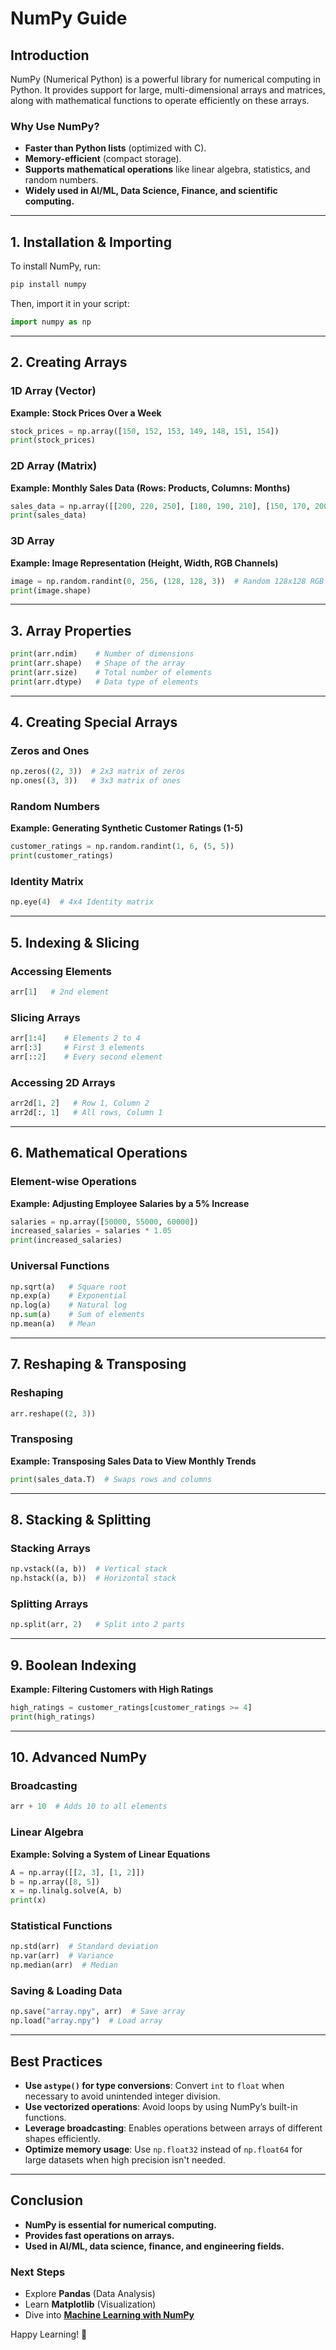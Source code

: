# NumPy Guide

## Introduction
NumPy (Numerical Python) is a powerful library for numerical computing in Python. It provides support for large, multi-dimensional arrays and matrices, along with mathematical functions to operate efficiently on these arrays.

### Why Use NumPy?
- **Faster than Python lists** (optimized with C).
- **Memory-efficient** (compact storage).
- **Supports mathematical operations** like linear algebra, statistics, and random numbers.
- **Widely used in AI/ML, Data Science, Finance, and scientific computing.**

---
## 1. Installation & Importing
To install NumPy, run:
```bash
pip install numpy
```
Then, import it in your script:
```python
import numpy as np
```

---
## 2. Creating Arrays

### 1D Array (Vector)
**Example: Stock Prices Over a Week**
```python
stock_prices = np.array([150, 152, 153, 149, 148, 151, 154])
print(stock_prices)
```

### 2D Array (Matrix)
**Example: Monthly Sales Data (Rows: Products, Columns: Months)**
```python
sales_data = np.array([[200, 220, 250], [180, 190, 210], [150, 170, 200]])
print(sales_data)
```

### 3D Array
**Example: Image Representation (Height, Width, RGB Channels)**
```python
image = np.random.randint(0, 256, (128, 128, 3))  # Random 128x128 RGB Image
print(image.shape)
```

---
## 3. Array Properties
```python
print(arr.ndim)    # Number of dimensions
print(arr.shape)   # Shape of the array
print(arr.size)    # Total number of elements
print(arr.dtype)   # Data type of elements
```

---
## 4. Creating Special Arrays

### Zeros and Ones
```python
np.zeros((2, 3))  # 2x3 matrix of zeros
np.ones((3, 3))   # 3x3 matrix of ones
```

### Random Numbers
**Example: Generating Synthetic Customer Ratings (1-5)**
```python
customer_ratings = np.random.randint(1, 6, (5, 5))
print(customer_ratings)
```

### Identity Matrix
```python
np.eye(4)  # 4x4 Identity matrix
```

---
## 5. Indexing & Slicing

### Accessing Elements
```python
arr[1]   # 2nd element
```

### Slicing Arrays
```python
arr[1:4]    # Elements 2 to 4
arr[:3]     # First 3 elements
arr[::2]    # Every second element
```

### Accessing 2D Arrays
```python
arr2d[1, 2]   # Row 1, Column 2
arr2d[:, 1]   # All rows, Column 1
```

---
## 6. Mathematical Operations

### Element-wise Operations
**Example: Adjusting Employee Salaries by a 5% Increase**
```python
salaries = np.array([50000, 55000, 60000])
increased_salaries = salaries * 1.05
print(increased_salaries)
```

### Universal Functions
```python
np.sqrt(a)   # Square root
np.exp(a)    # Exponential
np.log(a)    # Natural log
np.sum(a)    # Sum of elements
np.mean(a)   # Mean
```

---
## 7. Reshaping & Transposing

### Reshaping
```python
arr.reshape((2, 3))
```

### Transposing
**Example: Transposing Sales Data to View Monthly Trends**
```python
print(sales_data.T)  # Swaps rows and columns
```

---
## 8. Stacking & Splitting

### Stacking Arrays
```python
np.vstack((a, b))  # Vertical stack
np.hstack((a, b))  # Horizontal stack
```

### Splitting Arrays
```python
np.split(arr, 2)   # Split into 2 parts
```

---
## 9. Boolean Indexing
**Example: Filtering Customers with High Ratings**
```python
high_ratings = customer_ratings[customer_ratings >= 4]
print(high_ratings)
```

---
## 10. Advanced NumPy

### Broadcasting
```python
arr + 10  # Adds 10 to all elements
```

### Linear Algebra
**Example: Solving a System of Linear Equations**
```python
A = np.array([[2, 3], [1, 2]])
b = np.array([8, 5])
x = np.linalg.solve(A, b)
print(x)
```

### Statistical Functions
```python
np.std(arr)  # Standard deviation
np.var(arr)  # Variance
np.median(arr)  # Median
```

### Saving & Loading Data
```python
np.save("array.npy", arr)  # Save array
np.load("array.npy")  # Load array
```

---
## Best Practices
- **Use `astype()` for type conversions**: Convert `int` to `float` when necessary to avoid unintended integer division.
- **Use vectorized operations**: Avoid loops by using NumPy’s built-in functions.
- **Leverage broadcasting**: Enables operations between arrays of different shapes efficiently.
- **Optimize memory usage**: Use `np.float32` instead of `np.float64` for large datasets when high precision isn't needed.

---
## Conclusion
- **NumPy is essential for numerical computing.**
- **Provides fast operations on arrays.**
- **Used in AI/ML, data science, finance, and engineering fields.**

### Next Steps
- Explore **Pandas** (Data Analysis)
- Learn **Matplotlib** (Visualization)
- Dive into **[Machine Learning with NumPy](numpy-ml.md)**

Happy Learning! 🚀
